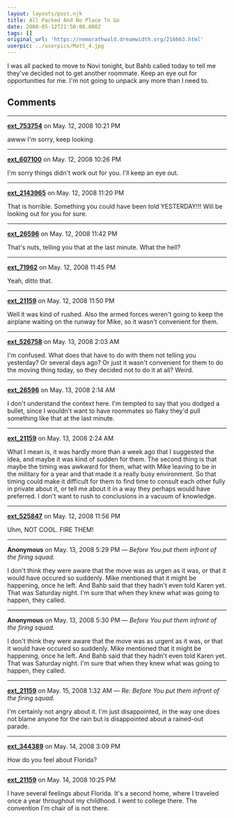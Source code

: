 ```yaml
---
layout: layouts/post.njk
title: All Packed And No Place To Go
date: 2008-05-12T21:50:00.000Z
tags: []
original_url: 'https://nemorathwald.dreamwidth.org/216663.html'
userpic: ../userpics/Matt_4.jpg
---
```

I was all packed to move to Novi tonight, but Bahb called today to tell me they've decided not to get another roommate. Keep an eye out for opportunities for me. I'm not going to unpack any more than I need to.

## Comments

---

**[ext_753754](https://www.dreamwidth.org/users/ext_753754)** on May. 12, 2008 10:21 PM

awww I'm sorry, keep looking

---

**[ext_607100](https://www.dreamwidth.org/users/ext_607100)** on May. 12, 2008 10:26 PM

I'm sorry things didn't work out for you. I'll keep an eye out.

---

**[ext_2143965](https://www.dreamwidth.org/users/ext_2143965)** on May. 12, 2008 11:20 PM

That is horrible. Something you could have been told YESTERDAY!!! Will be looking out for you for sure.

---

**[ext_26596](https://www.dreamwidth.org/users/ext_26596)** on May. 12, 2008 11:42 PM

That's nuts, telling you that at the last minute. What the hell?

---

**[ext_71962](https://www.dreamwidth.org/users/ext_71962)** on May. 12, 2008 11:45 PM

Yeah, ditto that.

---

**[ext_21159](https://www.dreamwidth.org/users/ext_21159)** on May. 12, 2008 11:50 PM

Well it was kind of rushed. Also the armed forces weren't going to keep the airplane waiting on the runway for Mike, so it wasn't convenient for them.

---

**[ext_526758](https://www.dreamwidth.org/users/ext_526758)** on May. 13, 2008 2:03 AM

I'm confused. What does that have to do with them not telling you yesterday? Or several days ago? Or just it wasn't convenient for them to do the moving thing today, so they decided not to do it at all? Weird.

---

**[ext_26596](https://www.dreamwidth.org/users/ext_26596)** on May. 13, 2008 2:14 AM

I don't understand the context here. I'm tempted to say that you dodged a bullet, since I wouldn't want to have roommates so flaky they'd pull something like that at the last minute.

---

**[ext_21159](https://www.dreamwidth.org/users/ext_21159)** on May. 13, 2008 2:24 AM

What I mean is, it was hardly more than a week ago that I suggested the idea, and maybe it was kind of sudden for them. The second thing is that maybe the timing was awkward for them, what with Mike leaving to be in the military for a year and that made it a really busy environment. So that timing could make it difficult for them to find time to consult each other fully in private about it, or tell me about it in a way they perhaps would have preferred. I don't want to rush to conclusions in a vacuum of knowledge.

---

**[ext_525847](https://www.dreamwidth.org/users/ext_525847)** on May. 12, 2008 11:56 PM

Uhm, NOT COOL. FIRE THEM!

---

**Anonymous** on May. 13, 2008 5:29 PM — *Before You put them infront of the firing squad.*

I don't think they were aware that the move was as urgen as it was, or that it would have occured so suddenly. Mike mentioned that it might be happening, once he left. And Bahb said that they hadn't even told Karen yet. That was Saturday night. I'm sure that when they knew what was going to happen, they called.

---

**Anonymous** on May. 13, 2008 5:30 PM — *Before You put them infront of the firing squad.*

I don't think they were aware that the move was as urgent as it was, or that it would have occured so suddenly. Mike mentioned that it might be happening, once he left. And Bahb said that they hadn't even told Karen yet. That was Saturday night. I'm sure that when they knew what was going to happen, they called.

---

**[ext_21159](https://www.dreamwidth.org/users/ext_21159)** on May. 15, 2008 1:32 AM — *Re: Before You put them infront of the firing squad.*

I'm certainly not angry about it. I'm just disappointed, in the way one does not blame anyone for the rain but is disappointed about a rained-out parade.

---

**[ext_344389](https://www.dreamwidth.org/users/ext_344389)** on May. 14, 2008 3:09 PM

How do you feel about Florida?

---

**[ext_21159](https://www.dreamwidth.org/users/ext_21159)** on May. 14, 2008 10:25 PM

I have several feelings about Florida. It's a second home, where I traveled once a year throughout my childhood. I went to college there. The convention I'm chair of is not there.
